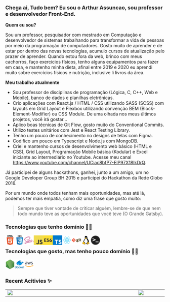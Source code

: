 ### Chega ai, Tudo bem? Eu sou o Arthur Assuncao, sou professor e desenvolvedor Front-End.

**Quem eu sou?**

Sou um professor, pesquisador com mestrado em Computação e desenvolvedor de sistemas trabalhando para transformar a vida de pessoas por meio da programação de computadores.
Gosto muito de aprender e de estar por dentro das novas tecnologias, acumulo cursos de atualização pelo prazer de aprender. Quando estou fora da web, brinco com meus cachorros, faço exercícios físicos, tenho alguns equipamentos para fazer em casa, e mantenho minha dieta, afinal entre 2019 e 2020 eu aprendi muito sobre exercícios físicos e nutrição, inclusive li livros da área.

**Meu trabalho atualmente**

- Sou professor de disciplinas de programação (Lógica, C, C++, Web e Mobile), banco de dados e planilhas eletrônicas.
- Crio aplicações com React.js / HTML / CSS utilizando SASS (SCSS) com layouts em Grid Layout e Flexbox utilizando convenção BEM (Block-Element-Modifier) ou CSS Module. De uma olhada nos meus últimos projetos, você irá gostar...
- Aplico boas técnicas de Git Flow, gosto muito do Conventional Commits.
- Utilizo testes unitários com Jest e React Testing Library.
- Tenho um pouco de conhecimento no designs de telas com Figma.
- Codifico um pouco em Typescript e Node.js com MongoDB.
- Criei e mantenho cursos de desenvolvimento web básico (HTML e CSS), Grid Layout, Programação Mobile básica (Kodular) e Excel iniciante ao intermediário no Youtube. Acesse meu canal https://www.youtube.com/channel/UCiac8bfP7-EIP97X18IkDrQ.

Já participei de alguns hackathons, ganhei, junto a um amigo, um no Google Developer Group BH 2015 e participei do Hackathon da Rede Globo 2016.

Por um mundo onde todos tenham mais oportunidades, mas até lá, podemos ter mais empatia, como diz uma frase que gosto muito:

> Sempre que tiver vontade de criticar alguém, lembre-se de que nem todo mundo teve as oportunidades que você teve (O Grande Gatsby).

### Tecnologias que tenho domínio 👩‍💻

<img align="left" alt="HTML 5" width="30px" src="https://raw.githubusercontent.com/github/explore/80688e429a7d4ef2fca1e82350fe8e3517d3494d/topics/html/html.png" />
<img align="left" alt="CSS 3" width="30px" src="https://raw.githubusercontent.com/github/explore/80688e429a7d4ef2fca1e82350fe8e3517d3494d/topics/css/css.png" />
<img align="left" alt="SASS" width="30px" src="https://raw.githubusercontent.com/github/explore/80688e429a7d4ef2fca1e82350fe8e3517d3494d/topics/sass/sass.png" />
<img align="left" alt="JavaScript" width="30px" src="https://raw.githubusercontent.com/github/explore/80688e429a7d4ef2fca1e82350fe8e3517d3494d/topics/javascript/javascript.png" />
<img align="left" alt="ES6" width="30px" src="https://raw.githubusercontent.com/github/explore/80688e429a7d4ef2fca1e82350fe8e3517d3494d/topics/es6/es6.png" />
<img align="left" alt="Typescript" width="30px" src="https://raw.githubusercontent.com/github/explore/80688e429a7d4ef2fca1e82350fe8e3517d3494d/topics/typescript/typescript.png" />
<img align="left" alt="ReactJS" width="30px" src="https://raw.githubusercontent.com/github/explore/80688e429a7d4ef2fca1e82350fe8e3517d3494d/topics/react/react.png" />
<img align="left" alt="Git" width="30px" src="https://raw.githubusercontent.com/github/explore/80688e429a7d4ef2fca1e82350fe8e3517d3494d/topics/git/git.png" />
<img align="left" alt="Linux" width="30px" src="https://raw.githubusercontent.com/github/explore/80688e429a7d4ef2fca1e82350fe8e3517d3494d/topics/linux/linux.png" />
<img align="left" alt="Terminal" width="30px" src="https://raw.githubusercontent.com/github/explore/d92924b1d925bb134e308bd29c9de6c302ed3beb/topics/terminal/terminal.png" />

<br />

### Tecnologias que gosto, mas tenho pouco domínio 👩‍💻

<img align="left" alt="NodeJS" width="30px" src="https://raw.githubusercontent.com/github/explore/80688e429a7d4ef2fca1e82350fe8e3517d3494d/topics/nodejs/nodejs.png" />
<img align="left" alt="Docker" width="30px" src="https://raw.githubusercontent.com/github/explore/80688e429a7d4ef2fca1e82350fe8e3517d3494d/topics/docker/docker.png" />
<img align="left" alt="AWS" width="30px" src="https://raw.githubusercontent.com/github/explore/fbceb94436312b6dacde68d122a5b9c7d11f9524/topics/aws/aws.png" />


<br />
<br />


### Recent Acitivies ✨
<center>
<table>
  <tr>
      <td><img width="400px" align="left" src="https://github-readme-stats.vercel.app/api/top-langs/?username=arthurassuncao&hide=html&layout=compact&title_color=8A47F5&text_color=ffffff&icon_color=8A47F5&bg_color=000000" /></td>
      <td><img width="440px" align="left" src="https://github-readme-stats.vercel.app/api?username=arthurassuncao&title_color=8A47F5&text_color=ffffff&icon_color=8A47F5&bg_color=000000&show_icons=true" /></td>
  </tr>  
</table>
</center>
